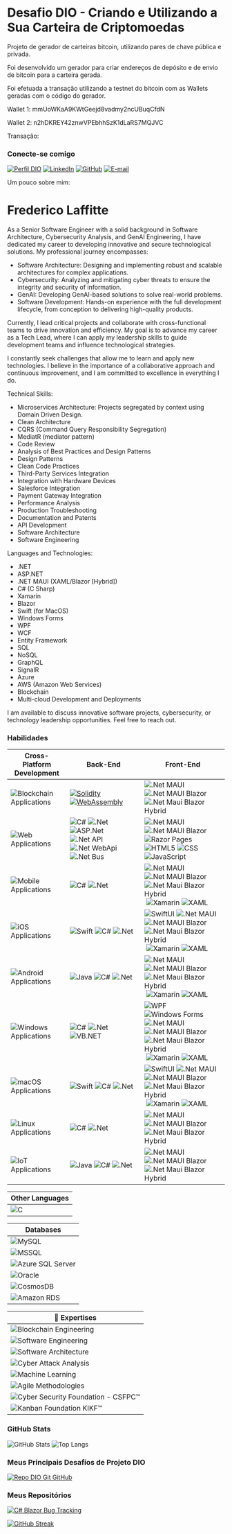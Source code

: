 # Desafio DIO - Criando e Utilizando a Sua Carteira de Criptomoedas

Projeto de gerador de carteiras bitcoin, utilizando pares de chave pública e privada. 

Foi desenvolvido um gerador para criar endereços de depósito e de envio de bitcoin para a carteira gerada. 

Foi efetuada a transação utilizando a testnet do bitcoin com as Wallets geradas com o código do gerador.

Wallet 1: mmUoWKaA9KWtGeejd8vadmy2ncUBuqCfdN

Wallet 2: n2hDKREY42znwVPEbhhSzK1dLaRS7MQJVC

Transação: 

### Conecte-se comigo

[![Perfil DIO](https://img.shields.io/badge/-Meu%20Perfil%20na%20DIO-30A3DC?style=for-the-badge)](https://www.dio.me/users/frederico/)
[![LinkedIn](https://img.shields.io/badge/-LinkedIn-000?style=for-the-badge&logo=linkedin&logoColor=30A3DC)](https://www.linkedin.com/in/fredericolaffitte/)
[![GitHub](https://img.shields.io/badge/-GitHub-000?style=for-the-badge&logo=GitHub&logoColor=30A3DC)](https://github.com/FredLaffitte)
[![E-mail](https://img.shields.io/badge/-Email-000?style=for-the-badge&logo=microsoft-outlook&logoColor=E94D5F)](mailto:frederico@mixvip.eu)

Um pouco sobre mim:

# Frederico Laffitte

As a Senior Software Engineer with a solid background in Software Architecture, Cybersecurity Analysis, and GenAI Engineering, I have dedicated my career to developing innovative and secure technological solutions. My professional journey encompasses:

 - Software Architecture: Designing and implementing robust and scalable architectures for complex applications.
 - Cybersecurity: Analyzing and mitigating cyber threats to ensure the integrity and security of information.
 - GenAI: Developing GenAI-based solutions to solve real-world problems.
 - Software Development: Hands-on experience with the full development lifecycle, from conception to delivering high-quality products.

Currently, I lead critical projects and collaborate with cross-functional teams to drive innovation and efficiency. My goal is to advance my career as a Tech Lead, where I can apply my leadership skills to guide development teams and influence technological strategies.

I constantly seek challenges that allow me to learn and apply new technologies. I believe in the importance of a collaborative approach and continuous improvement, and I am committed to excellence in everything I do.

Technical Skills:

 - Microservices Architecture: Projects segregated by context using Domain Driven Design.
 - Clean Architecture
 - CQRS (Command Query Responsibility Segregation)
 - MediatR (mediator pattern)
 - Code Review
 - Analysis of Best Practices and Design Patterns
 - Design Patterns
 - Clean Code Practices
 - Third-Party Services Integration
 - Integration with Hardware Devices
 - Salesforce Integration
 - Payment Gateway Integration
 - Performance Analysis
 - Production Troubleshooting
 - Documentation and Patents
 - API Development
 - Software Architecture
 - Software Engineering

Languages and Technologies:

 - .NET
 - ASP.NET
 - .NET MAUI (XAML/Blazor [Hybrid])
 - C# (C Sharp)
 - Xamarin
 - Blazor
 - Swift (for MacOS)
 - Windows Forms
 - WPF
 - WCF
 - Entity Framework
 - SQL
 - NoSQL
 - GraphQL
 - SignalR
 - Azure
 - AWS (Amazon Web Services)
 - Blockchain
 - Multi-cloud Development and Deployments

I am available to discuss innovative software projects, cybersecurity, or technology leadership opportunities. Feel free to reach out.

### Habilidades

|Cross-Platform Development|Back-End|Front-End|
|--------------------------|--------|---------|
|![Blockchain Applications](https://img.shields.io/badge/-Blockchain%20Applications-000000?logo=ethereum&logoColor=white&style=flat-square)|[![Solidity](https://img.shields.io/badge/Solidity-363636?logo=solidity&logoColor=fff)](#)&nbsp;[![WebAssembly](https://img.shields.io/badge/WebAssembly-654FF0?logo=webassembly&logoColor=fff)](#)|![.Net MAUI](https://img.shields.io/badge/-.Net%20MAUI-512BD4?logo=dotnet&logoColor=white&style=flat-square)&nbsp;![.Net MAUI Blazor](https://img.shields.io/badge/-.Net%20MAUI%20Blazor-512BD4?logo=blazor&logoColor=white&style=flat-square)&nbsp;&nbsp;![.Net Maui Blazor Hybrid](https://img.shields.io/badge/-.Net%20Maui%20Blazor%20Hybrid-512BD4?logo=blazor&logoColor=white&style=flat-square)|
|![Web Applications](https://img.shields.io/badge/-Web%20Applications-47C5FB?logo=web&logoColor=white&style=flat-square)|![C#](https://img.shields.io/badge/-C%23-239120?logo=c-sharp&logoColor=white&style=flat-square)&nbsp;![.Net](https://img.shields.io/badge/-.Net-512BD4?logo=dotnet&logoColor=white&style=flat-square)&nbsp;![ASP.Net](https://img.shields.io/badge/-ASP.Net-512BD4?logo=dotnet&logoColor=white&style=flat-square)&nbsp;![.Net API](https://img.shields.io/badge/-.Net%20API-512BD4?logo=dotnet&logoColor=white&style=flat-square)&nbsp;![.Net WebApi](https://img.shields.io/badge/-.Net%20WebApi-512BD4?logo=dotnet&logoColor=white&style=flat-square)&nbsp;![.Net Bus](https://img.shields.io/badge/-.Net%20Bus-512BD4?logo=dotnet&logoColor=white&style=flat-square)|![.Net MAUI](https://img.shields.io/badge/-.Net%20MAUI-512BD4?logo=dotnet&logoColor=white&style=flat-square)&nbsp;![.Net MAUI Blazor](https://img.shields.io/badge/-.Net%20MAUI%20Blazor-512BD4?logo=blazor&logoColor=white&style=flat-square)&nbsp;![Razor Pages](https://img.shields.io/badge/-Razor%20Pages-512BD4?logo=.net&logoColor=white&style=flat-square)&nbsp;![HTML5](https://img.shields.io/badge/-HTML5-E34F26?logo=html5&logoColor=white&style=flat-square)&nbsp;![CSS](https://img.shields.io/badge/-CSS-1572B6?logo=css3&logoColor=white&style=flat-square)&nbsp;![JavaScript](https://img.shields.io/badge/-JavaScript-F7DF1E?logo=javascript&logoColor=black&style=flat-square)|
|![Mobile Applications](https://img.shields.io/badge/-Mobile%20Applications-FFA500?logo=web&logoColor=white&style=flat-square)|![C#](https://img.shields.io/badge/-C%23-239120?logo=c-sharp&logoColor=white&style=flat-square)&nbsp;![.Net](https://img.shields.io/badge/-.Net-512BD4?logo=dotnet&logoColor=white&style=flat-square)|![.Net MAUI](https://img.shields.io/badge/-.Net%20MAUI-512BD4?logo=dotnet&logoColor=white&style=flat-square)&nbsp;![.Net MAUI Blazor](https://img.shields.io/badge/-.Net%20MAUI%20Blazor-512BD4?logo=blazor&logoColor=white&style=flat-square)&nbsp;&nbsp;![.Net Maui Blazor Hybrid](https://img.shields.io/badge/-.Net%20Maui%20Blazor%20Hybrid-512BD4?logo=blazor&logoColor=white&style=flat-square)&nbsp;![Xamarin](https://img.shields.io/badge/-Xamarin-3498DB?logo=xamarin&logoColor=white&style=flat-square)&nbsp;![XAML](https://img.shields.io/badge/-XAML-0C54C2?logo=xaml&logoColor=white&style=flat-square)|
|![iOS Applications](https://img.shields.io/badge/-iOS%20Applications-000000?logo=ios&logoColor=white&style=flat-square)|![Swift](https://img.shields.io/badge/-Swift-FA7343?logo=swift&logoColor=white&style=flat-square)&nbsp;![C#](https://img.shields.io/badge/-C%23-239120?logo=c-sharp&logoColor=white&style=flat-square)&nbsp;![.Net](https://img.shields.io/badge/-.Net-512BD4?logo=dotnet&logoColor=white&style=flat-square)|![SwiftUI](https://img.shields.io/badge/-SwiftUI-0072C6?logo=swift&logoColor=white&style=flat-square)&nbsp;![.Net MAUI](https://img.shields.io/badge/-.Net%20MAUI-512BD4?logo=dotnet&logoColor=white&style=flat-square)&nbsp;![.Net MAUI Blazor](https://img.shields.io/badge/-.Net%20MAUI%20Blazor-512BD4?logo=blazor&logoColor=white&style=flat-square)&nbsp;&nbsp;![.Net Maui Blazor Hybrid](https://img.shields.io/badge/-.Net%20Maui%20Blazor%20Hybrid-512BD4?logo=blazor&logoColor=white&style=flat-square)&nbsp;![Xamarin](https://img.shields.io/badge/-Xamarin-3498DB?logo=xamarin&logoColor=white&style=flat-square)&nbsp;![XAML](https://img.shields.io/badge/-XAML-0C54C2?logo=xaml&logoColor=white&style=flat-square)|
|![Android Applications](https://img.shields.io/badge/-Android%20Applications-3DDC84?logo=android&logoColor=white&style=flat-square)|![Java](https://img.shields.io/badge/-Java-007396?logo=java&logoColor=white&style=flat-square)&nbsp;![C#](https://img.shields.io/badge/-C%23-239120?logo=c-sharp&logoColor=white&style=flat-square)&nbsp;![.Net](https://img.shields.io/badge/-.Net-512BD4?logo=dotnet&logoColor=white&style=flat-square)|![.Net MAUI](https://img.shields.io/badge/-.Net%20MAUI-512BD4?logo=dotnet&logoColor=white&style=flat-square)&nbsp;![.Net MAUI Blazor](https://img.shields.io/badge/-.Net%20MAUI%20Blazor-512BD4?logo=blazor&logoColor=white&style=flat-square)&nbsp;&nbsp;![.Net Maui Blazor Hybrid](https://img.shields.io/badge/-.Net%20Maui%20Blazor%20Hybrid-512BD4?logo=blazor&logoColor=white&style=flat-square)&nbsp;![Xamarin](https://img.shields.io/badge/-Xamarin-3498DB?logo=xamarin&logoColor=white&style=flat-square)&nbsp;![XAML](https://img.shields.io/badge/-XAML-0C54C2?logo=xaml&logoColor=white&style=flat-square)|
|![Windows Applications](https://img.shields.io/badge/-Windows%20Applications-0078D6?logo=windows&logoColor=white&style=flat-square)|![C#](https://img.shields.io/badge/-C%23-239120?logo=c-sharp&logoColor=white&style=flat-square)&nbsp;![.Net](https://img.shields.io/badge/-.Net-512BD4?logo=dotnet&logoColor=white&style=flat-square)&nbsp;![VB.NET](https://img.shields.io/badge/-VB.NET-5C2D91?logo=.net&logoColor=white&style=flat-square)|![WPF](https://img.shields.io/badge/-WPF-512BD4?logo=dotnet&logoColor=white&style=flat-square)&nbsp;![Windows Forms](https://img.shields.io/badge/-Windows%20Forms-0078D6?logo=windows&logoColor=white&style=flat-square)&nbsp;![.Net MAUI](https://img.shields.io/badge/-.Net%20MAUI-512BD4?logo=dotnet&logoColor=white&style=flat-square)&nbsp;![.Net MAUI Blazor](https://img.shields.io/badge/-.Net%20MAUI%20Blazor-512BD4?logo=blazor&logoColor=white&style=flat-square)&nbsp;&nbsp;![.Net Maui Blazor Hybrid](https://img.shields.io/badge/-.Net%20Maui%20Blazor%20Hybrid-512BD4?logo=blazor&logoColor=white&style=flat-square)&nbsp;![Xamarin](https://img.shields.io/badge/-Xamarin-3498DB?logo=xamarin&logoColor=white&style=flat-square)&nbsp;![XAML](https://img.shields.io/badge/-XAML-0C54C2?logo=xaml&logoColor=white&style=flat-square)|
|![macOS Applications](https://img.shields.io/badge/-macOS%20Applications-000000?logo=apple&logoColor=white&style=flat-square)|![Swift](https://img.shields.io/badge/-Swift-FA7343?logo=swift&logoColor=white&style=flat-square)&nbsp;![C#](https://img.shields.io/badge/-C%23-239120?logo=c-sharp&logoColor=white&style=flat-square)&nbsp;![.Net](https://img.shields.io/badge/-.Net-512BD4?logo=dotnet&logoColor=white&style=flat-square)|![SwiftUI](https://img.shields.io/badge/-SwiftUI-0072C6?logo=swift&logoColor=white&style=flat-square)&nbsp;![.Net MAUI](https://img.shields.io/badge/-.Net%20MAUI-512BD4?logo=dotnet&logoColor=white&style=flat-square)&nbsp;![.Net MAUI Blazor](https://img.shields.io/badge/-.Net%20MAUI%20Blazor-512BD4?logo=blazor&logoColor=white&style=flat-square)&nbsp;&nbsp;![.Net Maui Blazor Hybrid](https://img.shields.io/badge/-.Net%20Maui%20Blazor%20Hybrid-512BD4?logo=blazor&logoColor=white&style=flat-square)&nbsp;![Xamarin](https://img.shields.io/badge/-Xamarin-3498DB?logo=xamarin&logoColor=white&style=flat-square)&nbsp;![XAML](https://img.shields.io/badge/-XAML-0C54C2?logo=xaml&logoColor=white&style=flat-square)|
|![Linux Applications](https://img.shields.io/badge/-Linux%20Applications-FCC624?logo=linux&logoColor=white&style=flat-square)|![C#](https://img.shields.io/badge/-C%23-239120?logo=c-sharp&logoColor=white&style=flat-square)&nbsp;![.Net](https://img.shields.io/badge/-.Net-512BD4?logo=dotnet&logoColor=white&style=flat-square)|![.Net MAUI](https://img.shields.io/badge/-.Net%20MAUI-512BD4?logo=dotnet&logoColor=white&style=flat-square)&nbsp;![.Net MAUI Blazor](https://img.shields.io/badge/-.Net%20MAUI%20Blazor-512BD4?logo=blazor&logoColor=white&style=flat-square)&nbsp;&nbsp;![.Net Maui Blazor Hybrid](https://img.shields.io/badge/-.Net%20Maui%20Blazor%20Hybrid-512BD4?logo=blazor&logoColor=white&style=flat-square)|
|![IoT Applications](https://img.shields.io/badge/-IoT%20Applications-008272?logo=internet-archive&logoColor=white&style=flat-square)|![Java](https://img.shields.io/badge/-Java-007396?logo=java&logoColor=white&style=flat-square)&nbsp;![C#](https://img.shields.io/badge/-C%23-239120?logo=c-sharp&logoColor=white&style=flat-square)&nbsp;![.Net](https://img.shields.io/badge/-.Net-512BD4?logo=dotnet&logoColor=white&style=flat-square)|![.Net MAUI](https://img.shields.io/badge/-.Net%20MAUI-512BD4?logo=dotnet&logoColor=white&style=flat-square)&nbsp;![.Net MAUI Blazor](https://img.shields.io/badge/-.Net%20MAUI%20Blazor-512BD4?logo=blazor&logoColor=white&style=flat-square)&nbsp;&nbsp;![.Net Maui Blazor Hybrid](https://img.shields.io/badge/-.Net%20Maui%20Blazor%20Hybrid-512BD4?logo=blazor&logoColor=white&style=flat-square)|


|Other Languages|
|---------------|
|![C](https://img.shields.io/badge/-C-A8B9CC?logo=c&logoColor=white&style=flat-square)|



|Databases|
|---------|
|![MySQL](https://img.shields.io/badge/-MySQL-4479A1?logo=mysql&logoColor=white&style=flat-square)|
|![MSSQL](https://img.shields.io/badge/-MSSQL-CC2927?logo=microsoft-sql-server&logoColor=white&style=flat-square)|
|![Azure SQL Server](https://img.shields.io/badge/-Azure%20SQL%20Server-0078D4?logo=microsoft-azure&logoColor=white&style=flat-square)|
|![Oracle](https://img.shields.io/badge/-Oracle-F80000?logo=oracle&logoColor=white&style=flat-square)|
|![CosmosDB](https://img.shields.io/badge/-CosmosDB-0078D4?logo=microsoft-azure&logoColor=white&style=flat-square)|
|![Amazon RDS](https://img.shields.io/badge/-RDS-232F3E?logo=amazon-aws&logoColor=white&style=flat-square)|

|🌟 Expertises|
|--------------|
|![Blockchain Engineering](https://img.shields.io/badge/-Blockchain%20Engineering-121D33?logo=blockchain&logoColor=white&style=flat-square)|
|![Software Engineering](https://img.shields.io/badge/-Software%20Engineering-007ACC?logo=architecture&logoColor=white&style=flat-square)|
|![Software Architecture](https://img.shields.io/badge/-Software%20Architecture-007ACC?logo=architecture&logoColor=white&style=flat-square)|
|![Cyber Attack Analysis](https://img.shields.io/badge/-Cyber%20Attack%20Analysis-FF0000?logo=security&logoColor=white&style=flat-square)|
|![Machine Learning](https://img.shields.io/badge/-Machine%20Learning-000000?logo=ai&logoColor=white&style=flat-square)|
|![Agile Methodologies](https://img.shields.io/badge/-Agile%20Methodologies-000000?logo=agile&logoColor=white&style=flat-square)|
|![Cyber Security Foundation - CSFPC™](https://img.shields.io/badge/Cyber%20Security%20Foundation%20-%20CSFPC%E2%84%A2-red?style=flat-square)|
|![Kanban Foundation KIKF™](https://img.shields.io/badge/-Kanban%20Foundation%20KIKF%E2%84%A2-007ACC?logo=azure&logoColor=white&style=flat-square)|

### GitHub Stats

![GitHub Stats](https://github-readme-stats.vercel.app/api?username=FredLaffitte&theme=transparent&bg_color=000&border_color=30A3DC&show_icons=true&icon_color=30A3DC&title_color=E94D5F&text_color=FFF)
![Top Langs](https://github-readme-stats-git-masterrstaa-rickstaa.vercel.app/api/top-langs/?username=FredLaffitte&layout=compact&bg_color=000&border_color=30A3DC&title_color=E94D5F&text_color=FFF)

### Meus Principais Desafios de Projeto DIO

[![Repo DIO Git GitHub](https://github-readme-stats.vercel.app/api/pin/?username=fredlaffitte&repo=dio-lab-open-source&bg_color=000&border_color=30A3DC&show_icons=true&icon_color=30A3DC&title_color=E94D5F&text_color=FFF)](https://github.com/FredLaffitte/dio-lab-open-source)

### Meus Repositórios
[![C# Blazor Bug Tracking](https://github-readme-stats.vercel.app/api/pin/?username=fredlaffitte&repo=csharp-blazor-bug-tracking&bg_color=000&border_color=30A3DC&show_icons=true&icon_color=30A3DC&title_color=E94D5F&text_color=FFF)](https://github.com/FredLaffitte/csharp-blazor-bug-tracking)

[![GitHub Streak](https://streak-stats.demolab.com/?user=FredLaffitte&theme=dark&background=000&border=30A3DC&dates=FFF)](https://github.com/FredLaffitte/csharp-blazor-bug-tracking)


